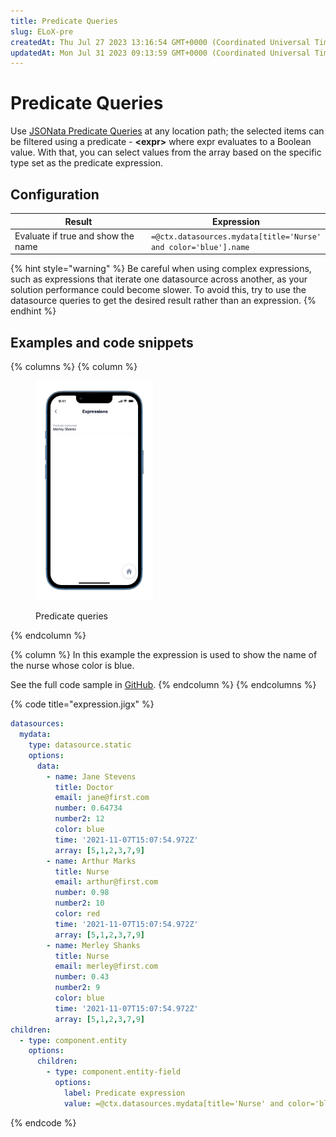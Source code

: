 ```yaml
---
title: Predicate Queries
slug: ELoX-pre
createdAt: Thu Jul 27 2023 13:16:54 GMT+0000 (Coordinated Universal Time)
updatedAt: Mon Jul 31 2023 09:13:59 GMT+0000 (Coordinated Universal Time)
---
```


# Predicate Queries

Use [JSONata Predicate Queries](https://docs.jsonata.org/predicate) at any location path; the selected items can be filtered using a predicate - **\<expr>** where expr evaluates to a Boolean value. With that, you can select values from the array based on the specific type set as the predicate expression.

## Configuration

<table><thead><tr><th width="284.3515625">Result</th><th>Expression</th></tr></thead><tbody><tr><td>Evaluate if true and show the name</td><td><code>=@ctx.datasources.mydata[title='Nurse' and color='blue'].name</code></td></tr></tbody></table>

{% hint style="warning" %}
Be careful when using complex expressions, such as expressions that iterate one datasource across another, as your solution performance could become slower. To avoid this, try to use the datasource queries to get the desired result rather than an expression.
{% endhint %}

## Examples and code snippets

{% columns %}
{% column %}
<figure><img src="../../.gitbook/assets/exp-predicate.png" alt="Predicate queries" width="188"><figcaption><p>Predicate queries</p></figcaption></figure>
{% endcolumn %}

{% column %}
In this example the expression is used to show the name of the nurse whose color is blue.

See the full code sample in [GitHub](https://github.com/jigx-com/jigx-samples/blob/main/quickstart/jigx-samples/jigs/guide-expressions/static-data/expression.jigx).
{% endcolumn %}
{% endcolumns %}

{% code title="expression.jigx" %}
```yaml
datasources:
  mydata: 
    type: datasource.static
    options:
      data:
        - name: Jane Stevens
          title: Doctor
          email: jane@first.com
          number: 0.64734
          number2: 12
          color: blue
          time: '2021-11-07T15:07:54.972Z'
          array: [5,1,2,3,7,9]
        - name: Arthur Marks
          title: Nurse
          email: arthur@first.com
          number: 0.98
          number2: 10
          color: red
          time: '2021-11-07T15:07:54.972Z'
          array: [5,1,2,3,7,9]
        - name: Merley Shanks
          title: Nurse
          email: merley@first.com
          number: 0.43
          number2: 9
          color: blue
          time: '2021-11-07T15:07:54.972Z'
          array: [5,1,2,3,7,9]
children:
  - type: component.entity
    options:
      children:
        - type: component.entity-field
          options:
            label: Predicate expression
            value: =@ctx.datasources.mydata[title='Nurse' and color='blue'].name
```
{% endcode %}
